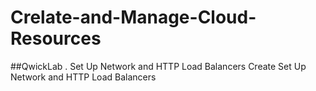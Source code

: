 # Crelate-and-Manage-Cloud-Resources
##QwickLab .
Set Up Network and HTTP Load Balancers
Create Set Up Network and HTTP Load Balancers

